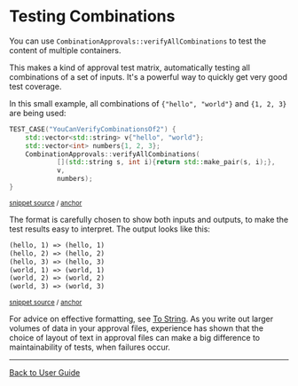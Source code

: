 <!--
GENERATED FILE - DO NOT EDIT
This file was generated by [MarkdownSnippets](https://github.com/SimonCropp/MarkdownSnippets).
Source File: /doc/mdsource/TestingCombinations.source.md
To change this file edit the source file and then execute ./run_markdown_templates.sh.
-->

<a id="top"></a>

# Testing Combinations

You can use `CombinationApprovals::verifyAllCombinations` to test the content of multiple containers.

This makes a kind of approval test matrix, automatically testing all combinations of a set of inputs. It's a powerful way to quickly get very good test coverage.

In this small example, all combinations of `{"hello", "world"}` and `{1, 2, 3}` are being used:

<!-- snippet: YouCanVerifyCombinationsOf2 -->
<a id='snippet-youcanverifycombinationsof2'/></a>
```cpp
TEST_CASE("YouCanVerifyCombinationsOf2") {
    std::vector<std::string> v{"hello", "world"};
    std::vector<int> numbers{1, 2, 3};
    CombinationApprovals::verifyAllCombinations(
            [](std::string s, int i){return std::make_pair(s, i);},
            v,
            numbers);
}
```
<sup>[snippet source](/tests/Catch2_Tests/CombinationTests.cpp#L45-L54) / [anchor](#snippet-youcanverifycombinationsof2)</sup>
<!-- endsnippet -->

The format is carefully chosen to show both inputs and outputs, to make the test results easy to interpret. The output looks like this:

<!-- snippet: CombinationTests.YouCanVerifyCombinationsOf2.approved.txt -->
<a id='snippet-CombinationTests.YouCanVerifyCombinationsOf2.approved.txt'/></a>
```txt
(hello, 1) => (hello, 1)
(hello, 2) => (hello, 2)
(hello, 3) => (hello, 3)
(world, 1) => (world, 1)
(world, 2) => (world, 2)
(world, 3) => (world, 3)

```
<sup>[snippet source](/tests/Catch2_Tests/approval_tests/CombinationTests.YouCanVerifyCombinationsOf2.approved.txt#L1-L7) / [anchor](#snippet-CombinationTests.YouCanVerifyCombinationsOf2.approved.txt)</sup>
<!-- endsnippet -->

For advice on effective formatting, see [To String](/doc/ToString.md#top). As you write out larger volumes of data in your approval files, experience has shown that the choice of layout of text in approval files can make a big difference to maintainability of tests, when failures occur.

---

[Back to User Guide](/doc/README.md#top)
